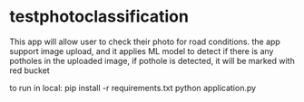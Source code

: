# testphotoclassification

This app will allow user to check their photo for road conditions. the app support image upload, and it 
applies ML model to detect if there is any potholes in the uploaded image, if pothole is detected, it will be marked with red bucket


to run in local:
pip install -r requirements.txt
python application.py

